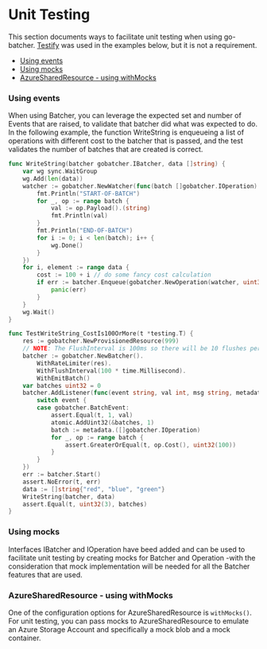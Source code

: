 # Unit Testing

This section documents ways to facilitate unit testing when using go-batcher. [Testify](https://github.com/stretchr/testify) was used in the examples below, but it is not a requirement.

- [Using events](#using--events)
- [Using mocks](#using-mocks)
- [AzureSharedResource - using withMocks](#azuresharedresource---using-withMocks)

### Using events

When using Batcher, you can leverage the expected set and number of Events that are raised, to validate that batcher did what was expected to do. In the following example, the function WriteString is enqueueing a list of operations with different cost to the batcher that is passed, and the test validates the number of batches that are created is correct.

```go
func WriteString(batcher gobatcher.IBatcher, data []string) {
    var wg sync.WaitGroup
    wg.Add(len(data))
    watcher := gobatcher.NewWatcher(func(batch []gobatcher.IOperation) {
        fmt.Println("START-OF-BATCH")
        for _, op := range batch {
            val := op.Payload().(string)
            fmt.Println(val)
        }
        fmt.Println("END-OF-BATCH")
        for i := 0; i < len(batch); i++ {
            wg.Done()
        }
    })
    for i, element := range data {
        cost := 100 + i // do some fancy cost calculation
        if err := batcher.Enqueue(gobatcher.NewOperation(watcher, uint32(cost), element, true)); err != nil {
            panic(err)
        }
    }
    wg.Wait()
}
```

```go
func TestWriteString_CostIs100OrMore(t *testing.T) {
	res := gobatcher.NewProvisionedResource(999)
	// NOTE: The FlushInterval is 100ms so there will be 10 flushes per second with 99 capacity each, so operations that are 100 or more should be in their own batches
	batcher := gobatcher.NewBatcher().
		WithRateLimiter(res).
		WithFlushInterval(100 * time.Millisecond).
		WithEmitBatch()
	var batches uint32 = 0
	batcher.AddListener(func(event string, val int, msg string, metadata interface{}) {
		switch event {
		case gobatcher.BatchEvent:
			assert.Equal(t, 1, val)
			atomic.AddUint32(&batches, 1)
			batch := metadata.([]gobatcher.IOperation)
			for _, op := range batch {
				assert.GreaterOrEqual(t, op.Cost(), uint32(100))
			}
		}
	})
	err := batcher.Start()
	assert.NoError(t, err)
	data := []string{"red", "blue", "green"}
	WriteString(batcher, data)
	assert.Equal(t, uint32(3), batches)
}
```

### Using mocks

Interfaces IBatcher and IOperation have beed added and can be used to facilitate unit testing by creating mocks for Batcher and Operation -with the consideration that mock implementation will be needed for all the Batcher features that are used.

### AzureSharedResource - using withMocks

One of the configuration options for AzureSharedResource is `withMocks()`. For unit testing, you can pass mocks to AzureSharedResource to emulate an Azure Storage Account and specifically a mock blob and a mock container.
